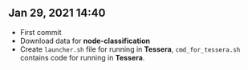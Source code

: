 ## Jan 29, 2021 14:40
- First commit
- Download data for **node-classification**
- Create `launcher.sh` file for running in **Tessera**, `cmd_for_tessera.sh` contains code for running in **Tessera**.